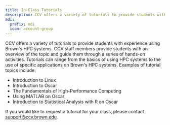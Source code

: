 ```yaml
---
title: In-Class Tutorials
description: CCV offers a variety of tutorials to provide students with experience using Brown's HPC systems. Learn more here.
mdi:
  prefix: mdi
  icon: account-group
---
```


CCV offers a variety of tutorials to provide students with experience using Brown's HPC systems. CCV staff members provide students with an overview of the topic and guide them through a series of hands-on activities. Tutorials can range from the basics of using HPC systems to the use of specific applications on Brown's HPC systems. Examples of tutorial topics include:

* Introduction to Linux
* Introduction to Oscar
* The Fundamentals of High-Performance Computing
* Using MATLAB on Oscar
* Introduction to Statistical Analysis with R on Oscar

If you would like to request a tutorial for your class, please contact [support@ccv.brown.edu](mailto:support@ccv.brown.edu).